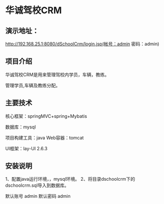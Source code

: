 # 华诚驾校CRM




## 演示地址：
http://192.168.25.1:8080/dSchoolCrm/login.jsp(帐号：admin 密码：admin)
## 项目介绍
华诚驾校CRM是用来管理驾校内学员，车辆，教练。

管理学员,车辆及教练分配。



## 主要技术

核心框架：springMVC+spring+Mybatis

数据库：mysql

项目构建工具：java
Web容器：tomcat

UI框架：lay-UI 2.6.3
## 安装说明
1、配置java运行环境，，mysql环境。
2、将目录dschoolcrm下的dschoolcrm.sql导入到数据库。

默认账号 admin 默认密码 admin

